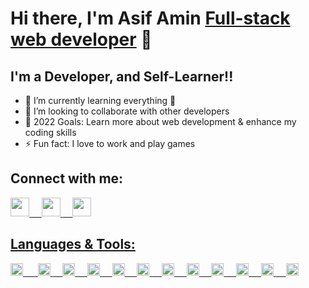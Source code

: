 <h1>Hi there, I'm Asif Amin <a href="https://asifaminisonline.github.io/portfolio_website/">Full-stack web developer</a> 👋</h1>
<h2>I'm a Developer, and Self-Learner!!</h2>
<ul>
  <li>🌱 I’m currently learning everything 🤣</li>
  <li>👯 I’m looking to collaborate with other developers</li>
  <li>🥅 2022 Goals: Learn more about web development & enhance my coding skills</li>
  <li>⚡ Fun fact: I love to work and play games</li>
</ul>

<h2>Connect with me:</h2>
<p>
<a href="https://github.com/asifaminisonline"> <img src= "https://camo.githubusercontent.com/61bdd2e32559622456274c196b0e3d8e1902895c74766d031c5a7df91b1d86a2/68747470733a2f2f63646e2e6a7364656c6976722e6e65742f6e706d2f73696d706c652d69636f6e734076362f69636f6e732f6769746875622e737667" style="width:30px; height:30px;">
<a href="https://www.linkedin.com/in/asif-amin-723680251/">&nbsp&nbsp&nbsp <img src= "https://camo.githubusercontent.com/9daae3dd5ec04b691eca3b0c17b90026308e0432f93f7b981d2710cdaa82557a/68747470733a2f2f63646e2e6a7364656c6976722e6e65742f6e706d2f73696d706c652d69636f6e734076362f69636f6e732f6c696e6b6564696e2e737667" style="width:30px; height:30px;">
<a href="https://twitter.com/AminAmi53306702"> &nbsp&nbsp&nbsp&nbsp<img src= "https://camo.githubusercontent.com/78177033dd771aae36f0c5924e15c067e603910458a6e944afb19a2c8e63a470/68747470733a2f2f63646e2e6a7364656c6976722e6e65742f6e706d2f73696d706c652d69636f6e734076362f69636f6e732f747769747465722e737667" style="width:30px; height:30px;">
</p>  
  
<h2>Languages & Tools:</h2> 
<p>
<a href="#"> <img src= "https://camo.githubusercontent.com/5fa137d222dde7b69acd22c6572a065ce3656e6ffa1f5e88c1b5c7a935af3cc6/68747470733a2f2f63646e2e6a7364656c6976722e6e65742f67682f64657669636f6e732f64657669636f6e2f69636f6e732f7673636f64652f7673636f64652d6f726967696e616c2e737667" style="width:20px; height:20px;">
<a href="#">&nbsp&nbsp&nbsp&nbsp <img src= "https://camo.githubusercontent.com/da7acacadecf91d6dc02efcd2be086bb6d78ddff19a1b7a0ab2755a6fda8b1e9/68747470733a2f2f63646e2e6a7364656c6976722e6e65742f67682f64657669636f6e732f64657669636f6e2f69636f6e732f68746d6c352f68746d6c352d6f726967696e616c2e737667" style="width:20px; height:20px;">
<a href="#"> &nbsp&nbsp&nbsp&nbsp<img src= "https://camo.githubusercontent.com/2e496d4bfc6f753ddca87b521ce95c88219f77800212ffa6d4401ad368c82170/68747470733a2f2f63646e2e6a7364656c6976722e6e65742f67682f64657669636f6e732f64657669636f6e2f69636f6e732f637373332f637373332d6f726967696e616c2e737667" style="width:20px; height:20px;">
  <a href="#"> &nbsp&nbsp&nbsp&nbsp<img src= "https://camo.githubusercontent.com/26901b819fb10ef4e2c652aa40e24775247664d84a7597bebb66898a24dddedd/68747470733a2f2f63646e2e6a7364656c6976722e6e65742f67682f64657669636f6e732f64657669636f6e2f69636f6e732f736173732f736173732d6f726967696e616c2e737667" style="width:20px; height:20px;">
    <a href="#"> &nbsp&nbsp&nbsp&nbsp<img src= "https://camo.githubusercontent.com/442c452cb73752bb1914ce03fce2017056d651a2099696b8594ddf5ccc74825e/68747470733a2f2f63646e2e6a7364656c6976722e6e65742f67682f64657669636f6e732f64657669636f6e2f69636f6e732f6a6176617363726970742f6a6176617363726970742d6f726967696e616c2e737667" style="width:20px; height:20px;">
      <a href="#"> &nbsp&nbsp&nbsp&nbsp<img src= "https://camo.githubusercontent.com/27d0b117da00485c56d69aef0fa310a3f8a07abecc8aa15fa38c8b78526c60ac/68747470733a2f2f63646e2e6a7364656c6976722e6e65742f67682f64657669636f6e732f64657669636f6e2f69636f6e732f72656163742f72656163742d6f726967696e616c2e737667" style="width:20px; height:20px;">
        <a href="#"> &nbsp&nbsp&nbsp&nbsp<img src= "https://camo.githubusercontent.com/85a3f21551aec9137fd7627cd9b4ce0f7cf844ab80f26e7f091cc3c39d117e2a/68747470733a2f2f63646e2e6a7364656c6976722e6e65742f67682f64657669636f6e732f64657669636f6e2f69636f6e732f6761747362792f6761747362792d6f726967696e616c2e737667" style="width:20px; height:20px;">
          <a href="#"> &nbsp&nbsp&nbsp&nbsp<img src= "https://camo.githubusercontent.com/4f06622b58ef8d2b07d366a4296dfa73965f02f2a824563afb0c4cca0665da97/68747470733a2f2f63646e2e6a7364656c6976722e6e65742f67682f64657669636f6e732f64657669636f6e2f69636f6e732f6772617068716c2f6772617068716c2d706c61696e2e737667" style="width:20px; height:20px;">
            <a href="#"> &nbsp&nbsp&nbsp&nbsp<img src= "https://camo.githubusercontent.com/900baefb89e187c8b32cdbb3b440d1502fe8f30a1a335cc5dc5868af0142f8b1/68747470733a2f2f63646e2e6a7364656c6976722e6e65742f67682f64657669636f6e732f64657669636f6e2f69636f6e732f6e6f64656a732f6e6f64656a732d6f726967696e616c2e737667" style="width:20px; height:20px;">
              <a href="#"> &nbsp&nbsp&nbsp&nbsp<img src= "https://camo.githubusercontent.com/9ebde7ca22ab3f3b4bf92d2743804ab9e581e413a16cdf3626c2092e69967d80/68747470733a2f2f63646e2e6a7364656c6976722e6e65742f67682f64657669636f6e732f64657669636f6e2f69636f6e732f6d6f6e676f64622f6d6f6e676f64622d6f726967696e616c2e737667" style="width:20px; height:20px;">
                <a href="#"> &nbsp&nbsp&nbsp&nbsp<img src= "https://camo.githubusercontent.com/2582ec2237a3a1fbd34e9b57332b72be27a7facb32abe7c2335e5f86e5f457a8/68747470733a2f2f63646e2e6a7364656c6976722e6e65742f67682f64657669636f6e732f64657669636f6e2f69636f6e732f6d7973716c2f6d7973716c2d6f726967696e616c2e737667" style="width:20px; height:20px;">
                  <a href="#"> &nbsp&nbsp&nbsp&nbsp<img src= "https://camo.githubusercontent.com/dc9e7e657b4cd5ba7d819d1a9ce61434bd0ddbb94287d7476b186bd783b62279/68747470733a2f2f63646e2e6a7364656c6976722e6e65742f67682f64657669636f6e732f64657669636f6e2f69636f6e732f6769742f6769742d6f726967696e616c2e737667" style="width:20px; height:20px;">
</p>


